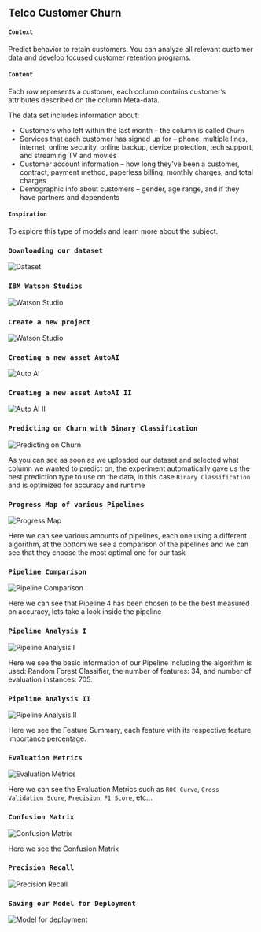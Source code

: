 ## Telco Customer Churn

#### `Context`

Predict behavior to retain customers. You can analyze all relevant customer data and develop focused customer retention programs. 

#### `Content`

Each row represents a customer, each column contains customer’s attributes described on the column Meta-data.

The data set includes information about:

- Customers who left within the last month – the column is called `Churn`
- Services that each customer has signed up for – phone, multiple lines, internet, online security, online backup, device protection, tech support, and streaming TV and movies
- Customer account information – how long they’ve been a customer, contract, payment method, paperless billing, monthly charges, and total charges
- Demographic info about customers – gender, age range, and if they have partners and dependents

#### `Inspiration`

To explore this type of models and learn more about the subject.


### `Downloading our dataset`

![Dataset](env/ReadMePhotos/DatasetDownload.png)

### `IBM Watson Studios`

![Watson Studio](env/ReadMePhotos/IBMWatsonStudiosCreateProject.png)


### `Create a new project`
![Watson Studio](env/ReadMePhotos/NewProject.png)

### `Creating a new asset AutoAI`
![Auto AI](env/ReadMePhotos/NewAssetAutoAI.png)


### `Creating a new asset AutoAI II`
![Auto AI II](env/ReadMePhotos/CreatingOurAutoAIAsset.png)


### `Predicting on Churn with Binary Classification`
![Predicting on Churn](env/ReadMePhotos/BinaryClasssification.png)

As you can see as soon as we uploaded our dataset and selected what column 
we wanted to predict on, the experiment automatically gave us the best
prediction type to use on the data, in this case `Binary Classification`
and is optimized for accuracy and runtime

### `Progress Map of various Pipelines`
![Progress Map](env/ReadMePhotos/ProgressMap.png)

Here we can see various amounts of pipelines, each one using a different algorithm,
at the bottom we see a comparison of the pipelines and we can see that they choose the most optimal one for our task

### `Pipeline Comparison`
![Pipeline Comparison](env/ReadMePhotos/Pipelines.png)

Here we can see that Pipeline 4 has been chosen to be the best measured on accuracy,
lets take a look inside the pipeline

### `Pipeline Analysis I`
![Pipeline Analysis I](env/ReadMePhotos/PipelineAnalysis1.png)

Here we see the basic information of our Pipeline including
the algorithm is used: Random Forest Classifier, the number
of features: 34, and number of evaluation instances: 705.


### `Pipeline Analysis II`
![Pipeline Analysis II](env/ReadMePhotos/PipelineAnalysis2.png)

Here we see the Feature Summary, each feature with its respective feature importance percentage.

### `Evaluation Metrics`
![Evaluation Metrics](env/ReadMePhotos/EvaluationMetrics.png)

Here we can see the Evaluation Metrics such as `ROC Curve`, 
`Cross Validation Score`, `Precision`, `F1 Score`, etc...

### `Confusion Matrix`
![Confusion Matrix](env/ReadMePhotos/ConfussionMatrix.png)

Here we see the Confusion Matrix

### `Precision Recall`
![Precision Recall](env/ReadMePhotos/PrecisionRecall.png)


### `Saving our Model for Deployment`
![Model for deployment](env/ReadMePhotos/SaveModel.png)













